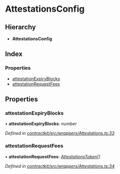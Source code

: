 # AttestationsConfig

## Hierarchy

* **AttestationsConfig**

## Index

### Properties

* [attestationExpiryBlocks](_wrappers_attestations_.attestationsconfig.md#attestationexpiryblocks)
* [attestationRequestFees](_wrappers_attestations_.attestationsconfig.md#attestationrequestfees)

## Properties

### attestationExpiryBlocks

• **attestationExpiryBlocks**: _number_

_Defined in_ [_contractkit/src/wrappers/Attestations.ts:33_](https://github.com/celo-org/celo-monorepo/blob/master/packages/contractkit/src/wrappers/Attestations.ts#L33)

### attestationRequestFees

• **attestationRequestFees**: [_AttestationsToken_](_wrappers_attestations_.attestationstoken.md)_\[\]_

_Defined in_ [_contractkit/src/wrappers/Attestations.ts:34_](https://github.com/celo-org/celo-monorepo/blob/master/packages/contractkit/src/wrappers/Attestations.ts#L34)

